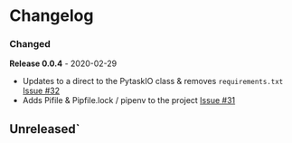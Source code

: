 # Changelog

### Changed

**Release 0.0.4** - 2020-02-29

-   Updates to a direct to the PytaskIO class & removes `requirements.txt` [Issue #32](https://github.com/joegasewicz/pytask-io/issues/32)
-   Adds Pifile & Pipfile.lock / pipenv to the project [Issue #31](https://github.com/joegasewicz/Flask-JWT-Router/issues/114)

## Unreleased`